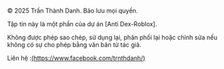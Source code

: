 © 2025 Trần Thành Danh. Bảo lưu mọi quyền.

Tập tin này là một phần của dự án [Anti Dex-Roblox].

Không được phép sao chép, sử dụng lại, phân phối lại hoặc chỉnh sửa nếu không có sự cho phép bằng văn bản từ tác giả.

Liên hệ :[(https://www.facebook.com/trnthdanh/)](https://www.facebook.com/trnthdanh/)
